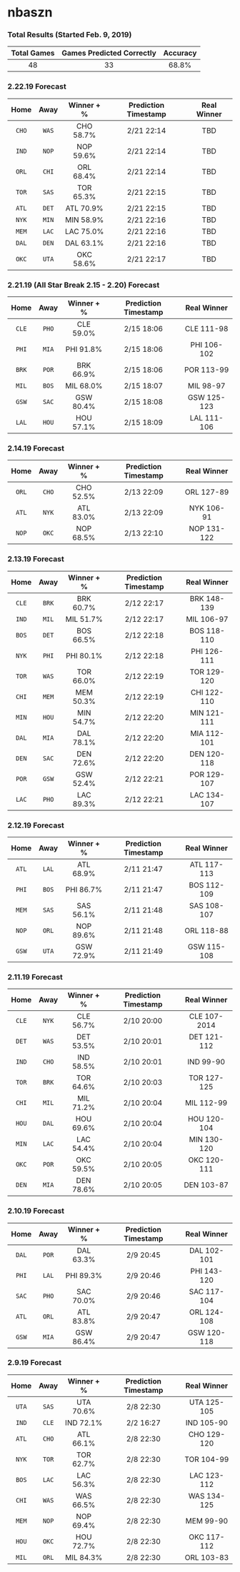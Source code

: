 # nbaszn

### Total Results (Started Feb. 9, 2019)

| Total Games        | Games Predicted Correctly | Accuracy |
|:-------------:|:-------------:|:-----:|
| 48     | 33 | 68.8% |

### 2.22.19 Forecast

| Home        | Away           | Winner + %  | Prediction Timestamp | Real Winner |
|:-------------:|:-------------:|:-----:|:-----:|:-------------:|
| `CHO`      | `WAS` | CHO 58.7% | 2/21 22:14 | TBD |
| `IND`      | `NOP` | NOP 59.6% | 2/21 22:14 | TBD |
| `ORL`      | `CHI` | ORL 68.4% | 2/21 22:14 | TBD |
| `TOR`      | `SAS` | TOR 65.3% | 2/21 22:15 | TBD |
| `ATL`      | `DET` | ATL 70.9% | 2/21 22:15 | TBD |
| `NYK`      | `MIN` | MIN 58.9% | 2/21 22:16 | TBD |
| `MEM`      | `LAC` | LAC 75.0% | 2/21 22:16 | TBD |
| `DAL`      | `DEN` | DAL 63.1% | 2/21 22:16 | TBD |
| `OKC`      | `UTA` | OKC 58.6% | 2/21 22:17 | TBD |

### 2.21.19 (All Star Break 2.15 - 2.20) Forecast

| Home        | Away           | Winner + %  | Prediction Timestamp | Real Winner |
|:-------------:|:-------------:|:-----:|:-----:|:-------------:|
| `CLE`      | `PHO` | CLE 59.0% | 2/15 18:06 | CLE 111-98 |
| `PHI`      | `MIA` | PHI 91.8% | 2/15 18:06 | PHI 106-102 |
| `BRK`      | `POR` | BRK 66.9% | 2/15 18:06 | POR 113-99 |
| `MIL`      | `BOS` | MIL 68.0% | 2/15 18:07 | MIL 98-97 |
| `GSW`      | `SAC` | GSW 80.4% | 2/15 18:08 | GSW 125-123 |
| `LAL`      | `HOU` | HOU 57.1% | 2/15 18:09 | LAL 111-106 |

### 2.14.19 Forecast

| Home        | Away           | Winner + %  | Prediction Timestamp | Real Winner |
|:-------------:|:-------------:|:-----:|:-----:|:-------------:|
| `ORL`      | `CHO` | CHO 52.5% | 2/13 22:09 | ORL 127-89 |
| `ATL`      | `NYK` | ATL 83.0% | 2/13 22:09 | NYK 106-91 |
| `NOP`      | `OKC` | NOP 68.5% | 2/13 22:10 | NOP 131-122 |

### 2.13.19 Forecast

| Home        | Away           | Winner + %  | Prediction Timestamp | Real Winner |
|:-------------:|:-------------:|:-----:|:-----:|:-------------:|
| `CLE`      | `BRK` | BRK 60.7% | 2/12 22:17 | BRK 148-139 |
| `IND`      | `MIL` | MIL 51.7% | 2/12 22:17 | MIL 106-97 |
| `BOS`      | `DET` | BOS 66.5% | 2/12 22:18 | BOS 118-110 |
| `NYK`      | `PHI` | PHI 80.1% | 2/12 22:18 | PHI 126-111 |
| `TOR`      | `WAS` | TOR 66.0% | 2/12 22:19 | TOR 129-120 |
| `CHI`      | `MEM` | MEM 50.3% | 2/12 22:19 | CHI 122-110 |
| `MIN`      | `HOU` | MIN 54.7% | 2/12 22:20 | MIN 121-111 |
| `DAL`      | `MIA` | DAL 78.1% | 2/12 22:20 | MIA 112-101 |
| `DEN`      | `SAC` | DEN 72.6% | 2/12 22:20 | DEN 120-118 |
| `POR`      | `GSW` | GSW 52.4% | 2/12 22:21 | POR 129-107 |
| `LAC`      | `PHO` | LAC 89.3% | 2/12 22:21 | LAC 134-107 |

### 2.12.19 Forecast

| Home        | Away           | Winner + %  | Prediction Timestamp | Real Winner |
|:-------------:|:-------------:|:-----:|:-----:|:-------------:|
| `ATL`      | `LAL` | ATL 68.9% | 2/11 21:47 | ATL 117-113 |
| `PHI`      | `BOS` | PHI 86.7% | 2/11 21:47 | BOS 112-109 |
| `MEM`      | `SAS` | SAS 56.1% | 2/11 21:48 | SAS 108-107 |
| `NOP`      | `ORL` | NOP 89.6% | 2/11 21:48 | ORL 118-88 |
| `GSW`      | `UTA` | GSW 72.9% | 2/11 21:49 | GSW 115-108 |

### 2.11.19 Forecast

| Home        | Away           | Winner + %  | Prediction Timestamp | Real Winner |
|:-------------:|:-------------:|:-----:|:-----:|:-------------:|
| `CLE`      | `NYK` | CLE 56.7% | 2/10 20:00 | CLE 107-2014 |
| `DET`      | `WAS` | DET 53.5% | 2/10 20:01 | DET 121-112 |
| `IND`      | `CHO` | IND 58.5% | 2/10 20:01 | IND 99-90 |
| `TOR`      | `BRK` | TOR 64.6% | 2/10 20:03 | TOR 127-125 |
| `CHI`      | `MIL` | MIL 71.2% | 2/10 20:04 | MIL 112-99 |
| `HOU`      | `DAL` | HOU 69.6% | 2/10 20:04 | HOU 120-104 |
| `MIN`      | `LAC` | LAC 54.4% | 2/10 20:04 | MIN 130-120 |
| `OKC`      | `POR` | OKC 59.5% | 2/10 20:05 | OKC 120-111 |
| `DEN`      | `MIA` | DEN 78.6% | 2/10 20:05 | DEN 103-87 |

### 2.10.19 Forecast

| Home        | Away           | Winner + %  | Prediction Timestamp | Real Winner |
|:-------------:|:-------------:|:-----:|:-----:|:-------------:|
| `DAL`      | `POR` | DAL 63.3% | 2/9 20:45 | DAL 102-101 |
| `PHI`      | `LAL` | PHI 89.3% | 2/9 20:46 | PHI 143-120 |
| `SAC`      | `PHO` | SAC 70.0% | 2/9 20:46 | SAC 117-104 |
| `ATL`      | `ORL` | ATL 83.8% | 2/9 20:47 | ORL 124-108 |
| `GSW`      | `MIA` | GSW 86.4% | 2/9 20:47 | GSW 120-118 |

### 2.9.19 Forecast

| Home        | Away           | Winner + %  | Prediction Timestamp | Real Winner |
|:-------------:|:-------------:|:-----:|:-----:|:-------------:|
| `UTA`      | `SAS` | UTA 70.6% | 2/8 22:30 | UTA 125-105 |
| `IND`      | `CLE` | IND 72.1% | 2/2 16:27 | IND 105-90 |
| `ATL`      | `CHO` | ATL 66.1% | 2/8 22:30 | CHO 129-120 |
| `NYK`      | `TOR` | TOR 62.7% | 2/8 22:30 | TOR 104-99 |
| `BOS`      | `LAC` | LAC 56.3% | 2/8 22:30 | LAC 123-112 |
| `CHI`      | `WAS` | WAS 66.5% | 2/8 22:30 | WAS 134-125 |
| `MEM`      | `NOP` | NOP 69.4% | 2/8 22:30 | MEM 99-90 |
| `HOU`      | `OKC` | HOU 72.7% | 2/8 22:30 | OKC 117-112 |
| `MIL`      | `ORL` | MIL 84.3% | 2/8 22:30 | ORL 103-83 |



